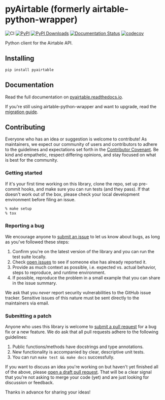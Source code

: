 # pyAirtable (formerly airtable-python-wrapper)

![CI](https://github.com/gtalarico/pyairtable/actions/workflows/test_lint_deploy.yml/badge.svg)
[![PyPI](https://img.shields.io/pypi/v/pyairtable.svg)](https://pypi.org/project/pyairtable/)
[![PyPI Downloads](https://img.shields.io/pypi/dm/pyairtable.svg?label=downloads)](https://pypi.org/project/pyairtable/)
[![Documentation Status](https://readthedocs.org/projects/pyairtable/badge/?version=latest)](http://pyairtable.readthedocs.io/en/latest/?badge=latest)
[![codecov](https://codecov.io/gh/gtalarico/pyairtable/branch/main/graph/badge.svg?token=askmZgmMoV)](https://codecov.io/gh/gtalarico/pyairtable)

Python client for the Airtable API.

## Installing

```
pip install pyairtable
```

## Documentation

Read the full documentation on [pyairtable.readthedocs.io](https://pyairtable.readthedocs.io/en/latest/getting-started.html).

If you're still using airtable-python-wrapper and want to upgrade, read the [migration guide](https://pyairtable.readthedocs.io/en/latest/migrations.html).

## Contributing

Everyone who has an idea or suggestion is welcome to contribute! As maintainers, we expect our community of users and contributors to adhere to the guidelines and expectations set forth in the [Contributor Covenant](https://www.contributor-covenant.org/version/2/1/code_of_conduct/). Be kind and empathetic, respect differing opinions, and stay focused on what is best for the community.

### Getting started

If it's your first time working on this library, clone the repo, set up pre-commit hooks, and make sure you can run tests (and they pass). If that doesn't work out of the box, please check your local development environment before filing an issue.

```sh
% make setup
% tox
```

### Reporting a bug

We encourage anyone to [submit an issue](https://github.com/gtalarico/pyairtable/issues/new) to let us know about bugs, as long as you've followed these steps:

1. Confirm you're on the latest version of the library and you can run the test suite locally.
2. Check [open issues](https://github.com/gtalarico/pyairtable/issues) to see if someone else has already reported it.
3. Provide as much context as possible, i.e. expected vs. actual behavior, steps to reproduce, and runtime environment.
4. If possible, reproduce the problem in a small example that you can share in the issue summary.

We ask that you _never_ report security vulnerabilities to the GitHub issue tracker. Sensitive issues of this nature must be sent directly to the maintainers via email.

### Submitting a patch

Anyone who uses this library is welcome to [submit a pull request](https://github.com/gtalarico/pyairtable/pulls) for a bug fix or a new feature. We do ask that all pull requests adhere to the following guidelines:

1. Public functions/methods have docstrings and type annotations.
2. New functionality is accompanied by clear, descriptive unit tests.
3. You can run `make test && make docs` successfully.

If you want to discuss an idea you're working on but haven't yet finished all of the above, please [open a draft pull request](https://docs.github.com/en/pull-requests/collaborating-with-pull-requests/proposing-changes-to-your-work-with-pull-requests/about-pull-requests#draft-pull-requests). That will be a clear signal that you're not asking to merge your code (yet) and are just looking for discussion or feedback.

Thanks in advance for sharing your ideas!
